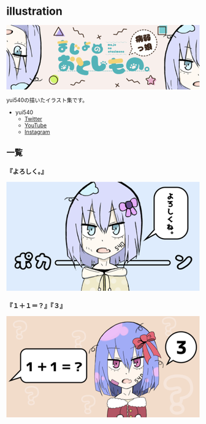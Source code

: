 # illustration

![header](./header.png)

yui540の描いたイラスト集です。

- yui540
  - [Twitter](https://twitter.com/yui540)
  - [YouTube](https://www.youtube.com/channel/UCcrjkTnjMxXf7wnynsmWMzA?view_as=subscriber)
  - [Instagram](https://www.instagram.com/yui540graphics/)

## 一覧

### 『よろしく。』
![『よろしく。』](./2.png)

### 『１＋１＝？』『３』
![『１＋１＝？』『３』](./1.png)